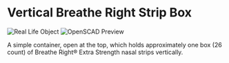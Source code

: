 # Vertical Breathe Right Strip Box

![Real Life Object](./real-life.webp)
![OpenSCAD Preview](./breathe-right-strip-box.webp)

A simple container, open at the top, which holds approximately one box (26 count) of Breathe Right® Extra Strength nasal strips vertically.
